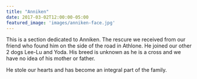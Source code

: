 ```yaml
---
title: "Anniken"
date: 2017-03-02T12:00:00-05:00
featured_image: 'images/anniken-face.jpg'
---
```

This is a section dedicated to Anniken. The rescure we received from our friend who found him on the side of the road in Athlone. He joined our other 2 dogs Lee-Lu and Yoda. His breed is unknown as he is a cross and we have no idea of his mother or father.

He stole our hearts and has become an integral part of the family.

